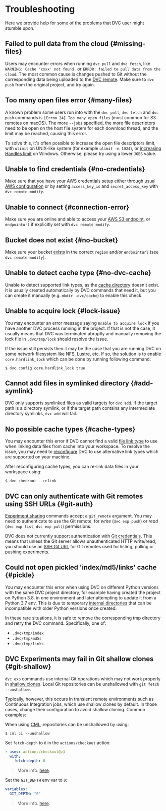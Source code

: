 # Troubleshooting

Here we provide help for some of the problems that DVC user might stumble upon.

<!--
This file uses a special engine feature for the following headers, so that a
custom anchor link is used. Just add {#custom-anchor} after each title:
-->

## Failed to pull data from the cloud {#missing-files}

Users may encounter errors when running `dvc pull` and `dvc fetch`, like
`WARNING: Cache 'xxxx' not found.` or
`ERROR: failed to pull data from the cloud`. The most common cause is changes
pushed to Git without the corresponding data being uploaded to the
[DVC remote](/doc/command-reference/remote). Make sure to `dvc push` from the
original <abbr>project</abbr>, and try again.

## Too many open files error {#many-files}

A known problem some users run into with the `dvc pull`, `dvc fetch` and
`dvc push` commands is `[Errno 24] Too many open files` (most common for S3
remotes on macOS). The more `--jobs` specified, the more file descriptors need
to be open on the host file system for each download thread, and the limit may
be reached, causing this error.

To solve this, it's often possible to increase the open file descriptors limit,
with `ulimit` on UNIX-like system (for example `ulimit -n 1024`), or
[increasing Handles limit](https://blogs.technet.microsoft.com/markrussinovich/2009/09/29/pushing-the-limits-of-windows-handles/)
on Windows. Otherwise, please try using a lower `JOBS` value.

## Unable to find credentials {#no-credentials}

Make sure that you have your AWS credentials setup either through
[usual AWS configuration](https://docs.aws.amazon.com/cli/latest/userguide/cli-configure-files.html)
or by setting `access_key_id` and `secret_access_key` with `dvc remote modify`.

## Unable to connect {#connection-error}

Make sure you are online and able to access your
[AWS S3 endpoint](https://docs.aws.amazon.com/general/latest/gr/s3.html), or
`endpointurl` if explicitly set with `dvc remote modify`.

## Bucket does not exist {#no-bucket}

Make sure your bucket
[exists](https://docs.aws.amazon.com/AmazonS3/latest/user-guide/create-bucket.html)
in the correct `region` and/or `endpointurl` (see `dvc remote modify`).

## Unable to detect cache type {#no-dvc-cache}

Unable to detect supported link types, as the
[cache directory](/doc/command-reference/config#cache) doesn't exist. It is
usually created automatically by DVC commands that need it, but you can create
it manually (e.g. `mkdir .dvc/cache`) to enable this check.

## Unable to acquire lock {#lock-issue}

You may encounter an error message saying `Unable to acquire lock` if you have
another DVC process running in the project. If that is not the case, it usually
means that DVC was terminated abruptly and manually removing the lock file in
`.dvc/tmp/lock` should resolve the issue.

If the issue still persists then it may be the case that you are running DVC on
some network filesystem like NFS, Lustre, etc. If so, the solution is to enable
`core.hardlink_lock` which can be done by running following command:

```dvc
$ dvc config core.hardlink_lock true
```

## Cannot add files in symlinked directory {#add-symlink}

DVC only supports [symlinked files](/doc/command-reference/add#add-symlink) as
valid targets for `dvc add`. If the target path is a directory symlink, or if
the target path contains any intermediate directory symlinks, `dvc add` will
fail.

## No possible cache types {#cache-types}

You may encounter this error if DVC cannot find a valid
[file link type](/doc/user-guide/large-dataset-optimization#file-link-types-for-the-dvc-cache)
to use when linking data files from cache into your workspace. To resolve the
issue, you may need to
[reconfigure](/doc/user-guide/large-dataset-optimization#configuring-dvc-cache-file-link-type)
DVC to use alternative link types which are supported on your machine.

After reconfiguring cache types, you can re-link data files in your workspace
using:

```dvc
$ dvc checkout --relink
```

## DVC can only authenticate with Git remotes using SSH URLs {#git-auth}

[Experiment sharing](/doc/user-guide/experiment-management/sharing-experiments)
commands accept a `git_remote` argument. You may need to authenticate to use the
Git remote, for _write_ (`dvc exp push`) or _read_ (`dvc exp list`,
`dvc exp pull`) permissions.

DVC does not currently support authentication with [Git credentials]. This means
that unless the Git server allows unauthenticated HTTP write/read, you should
use an [SSH Git URL] for Git remotes used for listing, pulling or pushing
experiments.

[git credentials]: https://git-scm.com/docs/gitcredentials
[ssh git url]:
  https://git-scm.com/book/en/v2/Git-on-the-Server-The-Protocols#_the_protocols

## Could not open pickled 'index/md5/links' cache {#pickle}

You may encounter this error when using DVC on different Python versions with
the same <abbr>DVC project</abbr> directory, for example having created the
project on Python 3.8. in one environment and later attempting to update it from
a Python 3.7 env. This is due to temporary [internal directories] that can be
incompatible with older Python versions once created.

In these rare situations, it is safe to remove the corresponding tmp directory
and retry the DVC command. Specifically, one of:

- `.dvc/tmp/index`
- `.dvc/tmp/md5s`
- `.dvc/tmp/links`

[internal directories]:
  https://dvc.org/doc/user-guide/project-structure/internal-files

## DVC Experiments may fail in Git shallow clones {#git-shallow}

`dvc exp` commands use internal Git operations which may not work properly in
[shallow clones](https://git-scm.com/docs/git-clone#Documentation/git-clone.txt---depthltdepthgt).
Local Git repositories can be unshallowed with `git fetch --unshallow`.

Typically, however, this occurs in transient remote environments such as
Continuous Integration jobs, which use shallow clones by default. In those cases,
change their configuration to avoid shallow cloning. Common examples:

<toggle>
<tab title="CML">

When using [CML](https://cml.dev/doc), repositories can be unshallowed by using:

```cli
$ cml ci --unshallow
```

</tab>
<tab title="GitHub Actions">

Set `fetch-depth` to `0` in the `actions/checkout` action:

```yaml
- uses: actions/checkout@v3
  with:
    fetch-depth: 0
```

> More info.
> [here](https://github.com/actions/checkout#fetch-all-history-for-all-tags-and-branches).

</tab>
<tab title="GitLab CI/CD">

Set the `GIT_DEPTH` env var to `0`:

```yaml
variables:
  GIT_DEPTH: "0"
```

> More info.
> [here](https://docs.gitlab.com/ee/ci/large_repositories/#shallow-cloning).

</tab>
</toggle>
